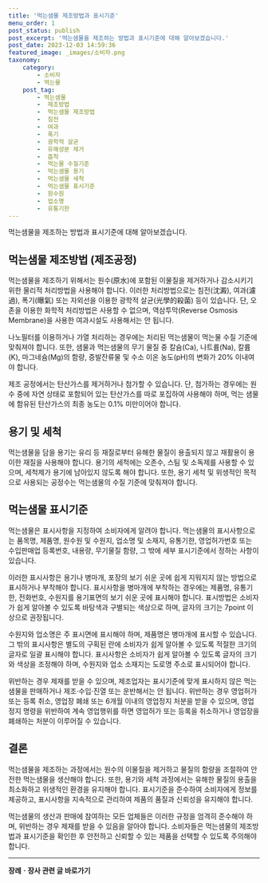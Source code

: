```yaml
---
title: '먹는샘물 제조방법과 표시기준'
menu_order: 1
post_status: publish
post_excerpt: '먹는샘물을 제조하는 방법과 표시기준에 대해 알아보겠습니다.'
post_date: 2023-12-03 14:59:36
featured_image: _images/소비자.png
taxonomy:
    category:
        - 소비자
        - 먹는물
    post_tag:
        - 먹는샘물
        -  제조방법
        -  먹는샘물 제조방법
        -  침전
        -  여과
        -  폭기
        -  광학적 살균
        -  유해성분 제거
        -  흡착
        -  먹는물 수질기준
        -  먹는샘물 용기
        -  먹는샘물 세척
        -  먹는샘물 표시기준
        -  원수원
        -  업소명
        -  유통기한
---
```



먹는샘물을 제조하는 방법과 표시기준에 대해 알아보겠습니다.

## 먹는샘물 제조방법 (제조공정)

먹는샘물을 제조하기 위해서는 원수(原水)에 포함된 이물질을 제거하거나 감소시키기 위한 물리적 처리방법을 사용해야 합니다. 이러한 처리방법으로는 침전(沈澱), 여과(濾過), 폭기(曝氣) 또는 자외선을 이용한 광학적 살균(光學的殺菌) 등이 있습니다. 단, 오존을 이용한 화학적 처리방법은 사용할 수 없으며, 역삼투막(Reverse Osmosis Membrane)을 사용한 여과시설도 사용해서는 안 됩니다.

나노필터를 이용하거나 가열 처리하는 경우에는 처리된 먹는샘물이 먹는물 수질 기준에 맞춰져야 합니다. 또한, 샘물과 먹는샘물의 무기 물질 중 칼슘(Ca), 나트륨(Na), 칼륨(K), 마그네슘(Mg)의 함량, 증발잔류물 및 수소 이온 농도(pH)의 변화가 20% 이내여야 합니다.

제조 공정에서는 탄산가스를 제거하거나 첨가할 수 있습니다. 단, 첨가하는 경우에는 원수 중에 자연 상태로 포함되어 있는 탄산가스를 따로 포집하여 사용해야 하며, 먹는 샘물에 함유된 탄산가스의 최종 농도는 0.1% 미만이어야 합니다.

## 용기 및 세척

먹는샘물을 담을 용기는 유리 등 재질로부터 유해한 물질이 용출되지 않고 재활용이 용이한 재질을 사용해야 합니다. 용기의 세척에는 오존수, 스팀 및 소독제를 사용할 수 있으며, 세척제가 용기에 남아있지 않도록 해야 합니다. 또한, 용기 세척 및 위생적인 목적으로 사용되는 공정수는 먹는샘물의 수질 기준에 맞춰져야 합니다.

## 먹는샘물 표시기준

먹는샘물은 표시사항을 지정하여 소비자에게 알려야 합니다. 먹는샘물의 표시사항으로는 품목명, 제품명, 원수원 및 수원지, 업소명 및 소재지, 유통기한, 영업허가번호 또는 수입판매업 등록번호, 내용량, 무기물질 함량, 그 밖에 세부 표시기준에서 정하는 사항이 있습니다.

이러한 표시사항은 용기나 병마개, 포장의 보기 쉬운 곳에 쉽게 지워지지 않는 방법으로 표시하거나 부착해야 합니다. 표시사항을 병마개에 부착하는 경우에는 제품명, 유통기한, 전화번호, 수원지를 용기표면의 보기 쉬운 곳에 표시해야 합니다. 표시방법은 소비자가 쉽게 알아볼 수 있도록 바탕색과 구별되는 색상으로 하며, 글자의 크기는 7point 이상으로 권장됩니다.

수원지와 업소명은 주 표시면에 표시해야 하며, 제품명은 병마개에 표시할 수 있습니다. 그 밖의 표시사항은 별도의 구획된 란에 소비자가 쉽게 알아볼 수 있도록 적절한 크기의 글자로 일괄 표시해야 합니다. 표시사항은 소비자가 쉽게 알아볼 수 있도록 글자의 크기와 색상을 조정해야 하며, 수원지와 업소 소재지는 도로명 주소로 표시되어야 합니다.

위반하는 경우 제재를 받을 수 있으며, 제조업자는 표시기준에 맞게 표시하지 않은 먹는샘물을 판매하거나 제조·수입·진열 또는 운반해서는 안 됩니다. 위반하는 경우 영업허가 또는 등록 취소, 영업장 폐쇄 또는 6개월 이내의 영업정지 처분을 받을 수 있으며, 영업정지 명령을 위반하여 계속 영업행위를 하면 영업허가 또는 등록을 취소하거나 영업장을 폐쇄하는 처분이 이루어질 수 있습니다.

## 결론

먹는샘물을 제조하는 과정에서는 원수의 이물질을 제거하고 물질의 함량을 조절하여 안전한 먹는샘물을 생산해야 합니다. 또한, 용기와 세척 과정에서는 유해한 물질의 용출을 최소화하고 위생적인 환경을 유지해야 합니다. 표시기준을 준수하여 소비자에게 정보를 제공하고, 표시사항을 지속적으로 관리하여 제품의 품질과 신뢰성을 유지해야 합니다.

먹는샘물의 생산과 판매에 참여하는 모든 업체들은 이러한 규정을 엄격히 준수해야 하며, 위반하는 경우 제재를 받을 수 있음을 알아야 합니다. 소비자들은 먹는샘물의 제조방법과 표시기준을 확인한 후 안전하고 신뢰할 수 있는 제품을 선택할 수 있도록 주의해야 합니다.
<!-- wp:separator -->
<hr class="wp-block-separator has-alpha-channel-opacity"/>
<!-- /wp:separator -->

<!-- wp:group {"backgroundColor":"base","layout":{"type":"constrained"}} -->
<div class="wp-block-group has-base-background-color has-background"><!-- wp:paragraph {"align":"center","fontSize":"medium"} -->
<p class="has-text-align-center has-large-font-size"><strong>장례ㆍ장사 관련 글 바로가기</strong></p>
<!-- /wp:paragraph -->


<!-- wp:latest-posts
{"categories":[{"id":1553,"count":19,"description":"","link":"https://uknowlaw.com/category/%ec%9e%a5%eb%a1%80%e3%86%8d%ec%9e%a5%ec%82%ac/","name":"장례ㆍ장사","slug":"장례ㆍ장사","taxonomy":"category","parent":0,"meta":[],"_links":{"self":[{"href":"https://uknowlaw.com/wp-json/wp/v2/categories/1553"}],"collection":[{"href":"https://uknowlaw.com/wp-json/wp/v2/categories"}],"about":[{"href":"https://uknowlaw.com/wp-json/wp/v2/taxonomies/category"}],"wp:post_type":[{"href":"https://uknowlaw.com/wp-json/wp/v2/posts?categories=1553"}],"curies":[{"name":"wp","href":"https://api.w.org/{rel}","templated":true}]}}],"postsToShow":100,"excerptLength":28,"postLayout":"grid","columns":2,"featuredImageAlign":"left","featuredImageSizeSlug":"large","fontSize":"small"} /--></div>
<!-- /wp:group -->
